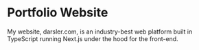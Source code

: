 # Portfolio Website

My website, darsler.com, is an industry-best web platform built in TypeScript running Next.js under the hood for the front-end.
